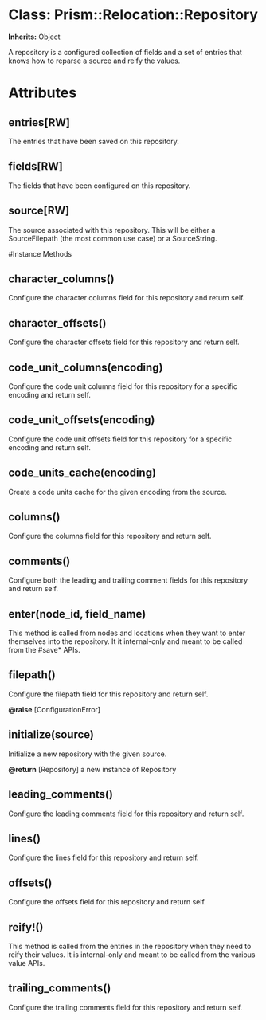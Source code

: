 # Class: Prism::Relocation::Repository
**Inherits:** Object
    

A repository is a configured collection of fields and a set of entries that
knows how to reparse a source and reify the values.


# Attributes
## entries[RW] [](#attribute-i-entries)
The entries that have been saved on this repository.

## fields[RW] [](#attribute-i-fields)
The fields that have been configured on this repository.

## source[RW] [](#attribute-i-source)
The source associated with this repository. This will be either a
SourceFilepath (the most common use case) or a SourceString.


#Instance Methods
## character_columns() [](#method-i-character_columns)
Configure the character columns field for this repository and return self.

## character_offsets() [](#method-i-character_offsets)
Configure the character offsets field for this repository and return self.

## code_unit_columns(encoding) [](#method-i-code_unit_columns)
Configure the code unit columns field for this repository for a specific
encoding and return self.

## code_unit_offsets(encoding) [](#method-i-code_unit_offsets)
Configure the code unit offsets field for this repository for a specific
encoding and return self.

## code_units_cache(encoding) [](#method-i-code_units_cache)
Create a code units cache for the given encoding from the source.

## columns() [](#method-i-columns)
Configure the columns field for this repository and return self.

## comments() [](#method-i-comments)
Configure both the leading and trailing comment fields for this repository and
return self.

## enter(node_id, field_name) [](#method-i-enter)
This method is called from nodes and locations when they want to enter
themselves into the repository. It it internal-only and meant to be called
from the #save* APIs.

## filepath() [](#method-i-filepath)
Configure the filepath field for this repository and return self.

**@raise** [ConfigurationError] 

## initialize(source) [](#method-i-initialize)
Initialize a new repository with the given source.

**@return** [Repository] a new instance of Repository

## leading_comments() [](#method-i-leading_comments)
Configure the leading comments field for this repository and return self.

## lines() [](#method-i-lines)
Configure the lines field for this repository and return self.

## offsets() [](#method-i-offsets)
Configure the offsets field for this repository and return self.

## reify!() [](#method-i-reify!)
This method is called from the entries in the repository when they need to
reify their values. It is internal-only and meant to be called from the
various value APIs.

## trailing_comments() [](#method-i-trailing_comments)
Configure the trailing comments field for this repository and return self.

